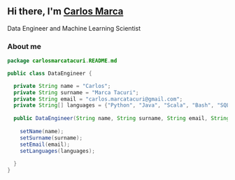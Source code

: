 ## Hi there, I'm [Carlos Marca](https://www.linkedin.com/in/carlosmarcatacuri/)

Data Engineer and Machine Learning Scientist

### About me 
```java
package carlosmarcatacuri.README.md

public class DataEngineer {

  private String name = "Carlos";
  private String surname = "Marca Tacuri";
  private String email = "carlos.marcatacuri@gmail.com";
  private String[] languages = {"Python", "Java", "Scala", "Bash", "SQL"};
  
  public DataEngineer(String name, String surname, String email, String[] languages) throws Exception {
  
    setName(name);
    setSurname(surname);
    setEmail(email);
    setLanguages(languages);
    
  }
}
```

<!---
- 👋 Hi, I’m @carlosmarcatacuri
- 👀 I’m interested in ...
- 🌱 I’m currently learning ...
- 💞️ I’m looking to collaborate on ...
- 📫 How to reach me ...


carlosmarcatacuri/carlosmarcatacuri is a ✨ special ✨ repository because its `README.md` (this file) appears on your GitHub profile.
You can click the Preview link to take a look at your changes.
--->
